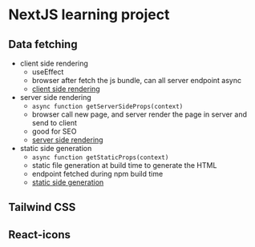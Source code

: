 # NextJS learning project

## Data fetching

- client side rendering
  - useEffect
  - browser after fetch the js bundle, can all server endpoint async
  - [client side rendering](/pages/list-tasks-csr.js)
- server side rendering
  - `async function getServerSideProps(context)`
  - browser call new page, and server render the page in server and send to client
  - good for SEO
  - [server side rendering](/pages/list-tasks-server-props.js)
- static side generation
  - `async function getStaticProps(context) `
  - static file generation at build time to generate the HTML
  - endpoint fetched during npm build time
  - [static side generation](/pages/list-tasks-static-props.js)

## Tailwind CSS

## React-icons

